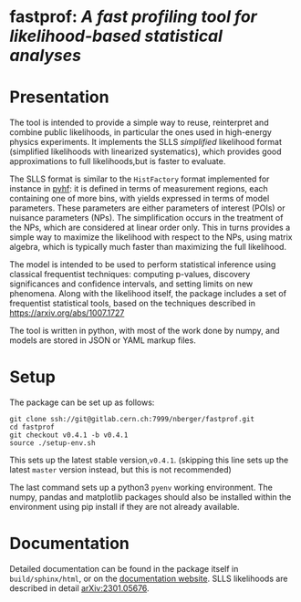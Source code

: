 # fastprof: *A fast profiling tool for likelihood-based statistical analyses*

Presentation
============

The tool is intended to provide a simple way to reuse, reinterpret and combine public likelihoods, in particular the ones used in
high-energy physics experiments. It implements the SLLS *simplified* likelihood format (simplified likelihoods with linearized systematics), which provides good approximations to full likelihoods,but is faster to evaluate.

The SLLS format is similar to the `HistFactory` format implemented for instance in [pyhf](https://github.com/scikit-hep/pyhf): it is defined in terms of measurement regions, each containing one of more bins, with yields expressed in terms of model parameters. These parameters are either parameters of interest (POIs) or nuisance parameters (NPs). The simplification occurs in the treatment of the NPs, which are considered at linear order only. This in turns provides a simple way to maximize the likelihood with respect to the NPs, using matrix algebra, which is typically much faster than maximizing the full likelihood.

The model is intended to be used to perform statistical inference using classical frequentist techniques: computing p-values, discovery significances and confidence intervals, and setting limits on new phenomena. Along with the likelihood itself, the package includes a set of frequentist statistical tools, based on the techniques described in <https://arxiv.org/abs/1007.1727>

The tool is written in python, with most of the work done by numpy, and models are stored in JSON or YAML markup files.


Setup
=====

The package can be set up as follows:
```
git clone ssh://git@gitlab.cern.ch:7999/nberger/fastprof.git
cd fastprof
git checkout v0.4.1 -b v0.4.1
source ./setup-env.sh
````

This sets up the latest stable version,`v0.4.1`. (skipping this line sets up the latest `master` version instead, but this is not recommended)

The last command sets up a python3 `pyenv` working environment. The numpy, pandas and matplotlib packages should also be installed within the environment using pip install if they are not already available.


Documentation
=============

Detailed documentation can be found in the package itself in `build/sphinx/html`, or on the [documentation website](https://fastprof.web.cern.ch).
SLLS likelihoods are described in detail [arXiv:2301.05676](https://arxiv.org/abs/2301.05676).
